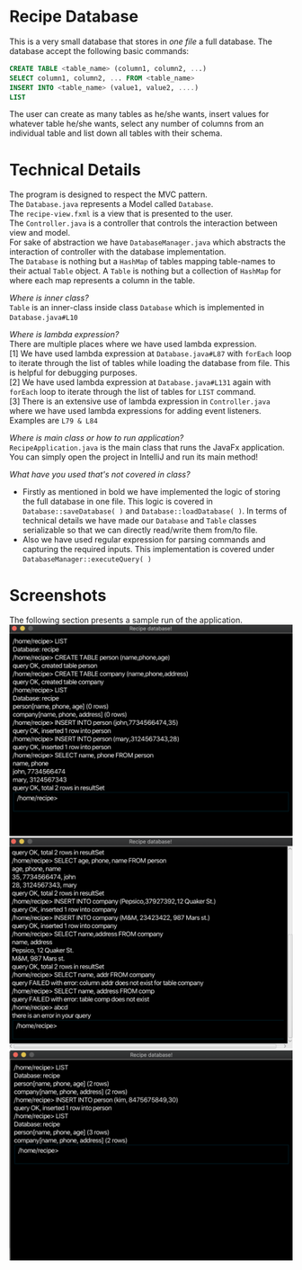 # Recipe Database  
This is a very small database that stores in *one file* a full database. The database accept the following basic commands:  
```sql
CREATE TABLE <table_name> (column1, column2, ...)
SELECT column1, column2, ... FROM <table_name>
INSERT INTO <table_name> (value1, value2, ....)
LIST
```
The user can create as many tables as he/she wants, insert values for whatever table he/she wants, select any number of columns from an individual table and list down all tables with their schema. 

# Technical Details
The program is designed to respect the MVC pattern.   
The `Database.java` represents a Model called `Database`.  
The `recipe-view.fxml` is a view that is presented to the user.  
The `Controller.java` is a controller that controls the interaction between view and model.  
For sake of abstraction we have `DatabaseManager.java` which abstracts the interaction of controller with the database implementation.  
The `Database` is nothing but a `HashMap` of tables mapping table-names to their actual `Table` object. A `Table` is nothing but a collection of `HashMap` for where each map represents a column in the table.  

*Where is inner class?*  
`Table` is an inner-class inside class `Database` which is implemented in `Database.java#L10`  

*Where is lambda expression?*  
There are multiple places where we have used lambda expression.  
[1] We have used lambda expression at `Database.java#L87` with `forEach` loop to iterate through the list of tables while loading the database from file. This is helpful for debugging purposes.  
[2] We have used lambda expression at `Database.java#L131` again with `forEach` loop to iterate through the list of tables for `LIST` command.  
[3] There is an extensive use of lambda expression in `Controller.java` where we have used lambda expressions for adding event listeners. Examples are `L79 & L84`  

*Where is main class or how to run application?*  
`RecipeApplication.java` is the main class that runs the JavaFx application. You can simply open the project in IntelliJ and run its main method!  

*What have you used that's not covered in class?*  
- Firstly as mentioned in bold we have implemented the logic of storing the full database in one file. This logic is covered in `Database::saveDatabase( )` and `Database::loadDatabase( )`. In terms of technical details we have made our `Database` and `Table` classes serializable so that we can directly read/write them from/to file.  
- Also we have used regular expression for parsing commands and capturing the required inputs. This implementation is covered under `DatabaseManager::executeQuery( )`  


# Screenshots  
The following section presents a sample run of the application.  
![sample1](screenshots/sample1.png)  
![sample2](screenshots/sample2.png)
![sample3](screenshots/sample3.png)

 
  



